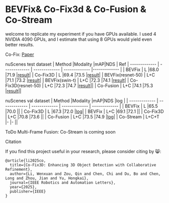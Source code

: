 # BEVFix& Co-Fix3d & Co-Fusion & Co-Stream

welcome to replicate my experiment if you have GPUs available. I used 4 NVIDIA 4090 GPUs, and I estimate that using 8 GPUs would yield even better results.

Co-Fix: [Paper]( https://arxiv.org/pdf/2408.07999)


nuScenes test dataset 
| Method |Modality |mAP|NDS | Ref
| ------------- | ------------- | ------------- | ------------- |------------- |
| BEVFix  | L  |68.0  |71.9 |[result](https://evalai.s3.amazonaws.com/media/submission_files/submission_329188/6354f132-8009-4615-8283-e528c1ac0fbd.json)|
| Co-Fix3D  | L  |69.4  |73.5 |[result](https://evalai.s3.amazonaws.com/media/submission_files/submission_481792/75e2db36-512e-49e3-9499-c0c6fd0f613f.json)|
| BEVFix(resnet-50)  | L+C |71.1  |73.2 |[result](https://evalai.s3.amazonaws.com/media/submission_files/submission_441293/eb01c8ed-00c4-48ae-88f5-8fca826b785b.json)|
| BEVFix(swin-t)  | L+C  |72.3 |74.1 |[result](https://evalai.s3.amazonaws.com/media/submission_files/submission_442241/af5d644f-484e-4ad1-84e7-ef651fdbde33.json)|
| Co-Fix3D(resnet-50)   | L+C  |72.3  |74.7  |[result](https://evalai.s3.amazonaws.com/media/submission_files/submission_482475/b8eb0314-2419-4533-b2d7-b006c35faf3e.json)||
| Co-Fusion  | L+C  |74.1  |75.3  |[result](https://evalai.s3.amazonaws.com/media/submission_files/submission_465446/00c01835-0166-42f2-80e5-fbf741ac32a0.json)||


nuScenes val dataset 
| Method |Modality |mAP|NDS |log |
| ------------- | ------------- | ------------- | ------------- | ------------- |
| BEVFix  | L  |65.5  |70.0 ||
| Co-Fix3D  | L  |67.3  |72.0 |[log](https://drive.google.com/file/d/1awhWDqwUsKc08f3_4F874YV1brpC9S3k/view?usp=drive_link)|
| BEVFix  | L+C  |69.1  |72.1 ||
| Co-Fix3D  | L+C  |70.8  |73.6  ||
| Co-Fusion  | L+C  |73.5  |74.9  |[log](https://drive.google.com/file/d/1gdrjTm1l7gUpTvee13XJtB-YXp52makT/view?usp=drive_link)|
| Co-Stream  | L+C+T  |-  |-  ||

ToDo Multi-Frame Fusion: Co-Stream is coming soon

Citation

If you find this project useful in your research, please consider citing by 😸:

```
@article{li2025co,
  title={Co-Fix3D: Enhancing 3D Object Detection with Collaborative Refinement},
  author={Li, Wenxuan and Zou, Qin and Chen, Chi and Du, Bo and Chen, Long and Zhou, Jian and Yu, Hongkai},
  journal={IEEE Robotics and Automation Letters},
  year={2025},
  publisher={IEEE}
}
```
